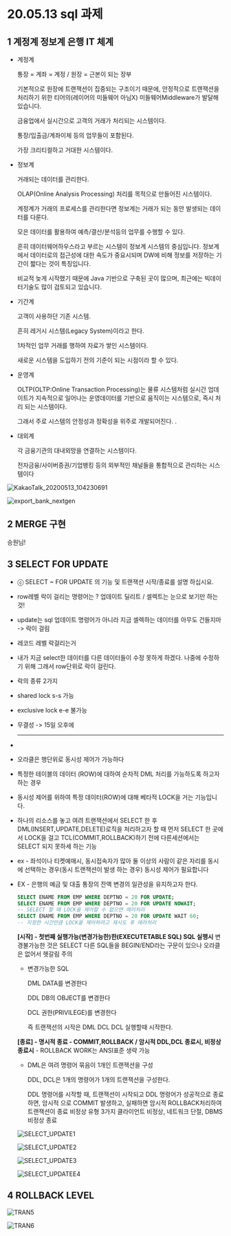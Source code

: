 # 20.05.13 sql 과제

## 1 계정계 정보계 은행 IT 체계

- 계정계

  통장 = 계좌 = 계정 / 원장 = 근본이 되는 장부

  기본적으로 원장에 트랜잭션이 집중되는 구조이기 때문에,
  안정적으로 트랜잭션을 처리하기 위한 티어의(레이어의 미들웨어 아님X) 미들웨어Middleware가 발달해 있습니다.

  금융업에서 실시간으로 고객의 거래가 처리되는 시스템이다.

  통장/입출금/계좌이체 등의 업무들이 포함된다.

  가장 크리티컬하고 거대한 시스템이다.

- 정보계

  거래되는 데이터를 관리한다.

  OLAP(Online Analysis Processing) 처리를 목적으로 만들어진 시스템이다.

  계정계가 거래의 프로세스를 관리한다면 정보계는 거래가 되는 동안 발생되는 데이터를 다룬다.

  모은 데이터를 활용하여 예측/결산/분석등의 업무를 수행할 수 있다.

  흔히 데이터웨어하우스라고 부르는 시스템이 정보계 시스템의 중심입니다. 정보계에서 데이터로의 접근성에 대한 속도가 중요시되며 DW에 비해 정보를 저장하는 기간이 짧다는 것이 특징입니다.

  비교적 늦게 시작했기 때문에 Java 기반으로 구축된 곳이 많으며,
  최근에는 빅데이터기술도 많이 검토되고 있습니다.

- 기간계

  고객이 사용하던 기존 시스템.

  흔히 레거시 시스템(Legacy System)이라고 한다.

  1차적인 업무 거래를 행하여 자료가 쌓인 시스템이다.

  새로운 시스템을 도입하기 전의 기준이 되는 시점이라 할 수 있다.

- 운영계

  OLTP(OLTP:Online Transaction Processing)는 물류 시스템처럼 실시간 업데이트가 지속적으로 일어나는 운영데이터를 기반으로 움직이는 시스템으로, 즉시 처리 되는 시스템이다. 

  그래서 주로 시스템의 안정성과 정확성을 위주로 개발되어진다. .

- 대외계

  각 금융기관의 대내외망을 연결하는 시스템이다.

  전자금융/사이버증권/기업뱅킹 등의 외부적인 채널들을 통합적으로 관리하는 시스템이다

  

![KakaoTalk_20200513_104230691](images/KakaoTalk_20200513_104230691.jpg)

![export_bank_nextgen](images/export_bank_nextgen.jpg)

## 2  MERGE 구현

승원님!

## 3 SELECT FOR UPDATE

- ⓒ SELECT ~ FOR UPDATE 의 기능 및 트랜잭션 시작/종료를 설명 하십시요.

- row레벨 락이 걸리는 명령어는 ? 업데이트 딜리트 / 셀렉트는 눈으로 보기만 하는 것!

- update는 sql 업데이트 명령어가 아니라 지금 셀렉하는 데이터를 아무도 건들지마 -> 락이 걸림 

- 레코드 레벨 락걸리는거 

- 내가 지금 select한 데이터를 다른 데이터들이 수정 못하게 하겠다. 나중에 수정하기 위해 그래서 row단위로 락이 걸린다.

- 락의 종류 2가지

- shared lock s-s 가능

- exclusive lock e-e 불가능

- 무결성 -> 15일 오후에 

  ---

- 

- 오라클은 행단위로 동시성 제어가 가능하다

- 특정한 테이블의 데이터 (ROW)에 대하여 순차적 DML 처리를 가능하도록 하고자 하는 경우 

- 동시성 제어를 위하여 특정 데이터(ROW)에 대해 베타적 LOCK을 거는 기능입니다.  

- 하나의 리소스를 놓고 여려 트랜잭션에서 SELECT 한 후 DML(INSERT,UPDATE,DELETE)로직을 처리하고자 할 때 먼저 SELECT 한 곳에서 LOCK을 걸고 TCL(COMMIT,ROLLBACK)하기 전에 다른세션에서는 SELECT 되지 못하세 하는 기능 

- ex - 좌석이나 티켓예매시, 동시접속자가 많아 둘 이상의 사람이 같은 자리를 동시에 선택하는 경우(동시 트랜잭션이 발생 하는 경우) 동시성 제어가 필요합니다

- EX - 은행의 예금 및 대출 통장의 잔액 변경의 일관성을 유지하고자 한다.

  ```sql
  SELECT ENAME FROM EMP WHERE DEPTNO = 20 FOR UPDATE;
  SELECT ENAME FROM EMP WHERE DEPTNO = 20 FOR UPDATE NOWAIT;
  -- SELECT 할 때 LOCK을 제어할 수 없으면 에러처리 
  SELECT ENAME FROM EMP WHERE DEPTNO = 20 FOR UPDATE WAIT 60;
  -- 지정한 시간만큼 LOCK을 제어하려고 재시도 후 에러처리
  ```

  **[시작]  - 첫번째 실행가능(변경가능한)한(EXECUTETABLE SQL) SQL 실행시**  변경불가능한 것은 SELECT 다른 SQL들을 BEGIN/END라는 구문이 있으나 오라클은 없어서 헷갈림 주의 

  - 변경가능한 SQL

    DML DATA를 변경한다

    DDL DB의 OBJECT를 변경한다

    DCL 권한(PRIVILEGE)를 변경한다

    즉 트랜잭션의 시작은 DML DCL DCL 실행할때 시작한다. 

   **[종료]  - 명시적 종료 - COMMIT,ROLLBACK  /  암시적 DDL,DCL 종료시, 비정상 종료시** - ROLLBACK WORK는 ANSI표준 생략 가능 

  - DML은 여려 명령어 묶음이 1개인 트랜잭션을 구성

    DDL, DCL은 1개의 명령어가 1개의 트랜잭션을 구성한다.

    DDL 명령어를 시작할 때, 트랜잭션이 시작되고 DDL 명령어가 성공적으로 종료하면, 암시적 으로 COMMIT 발생하고, 실패하면 암시적 ROLLBACK처리하여 트랜잭션이 종료 비정상 유형 3가지 클라이언트 비정상, 네트워크 단절, DBMS비정상 종료	

  

  ![SELECT_UPDATE1 ](images/SELECT_UPDATE1.PNG)

  ![SELECT_UPDATE2 ](images/SELECT_UPDATE2.PNG)

  ![SELECT_UPDATE3 ](images/SELECT_UPDATE3.PNG)
  
  ![SELECT_UPDATEE4 ](images/SELECT_UPDATEE4.PNG)

## 4 ROLLBACK LEVEL

![TRAN5](images/TRAN5-1589365388791.PNG)

![TRAN6](images/TRAN6-1589365397626.PNG)

## 

